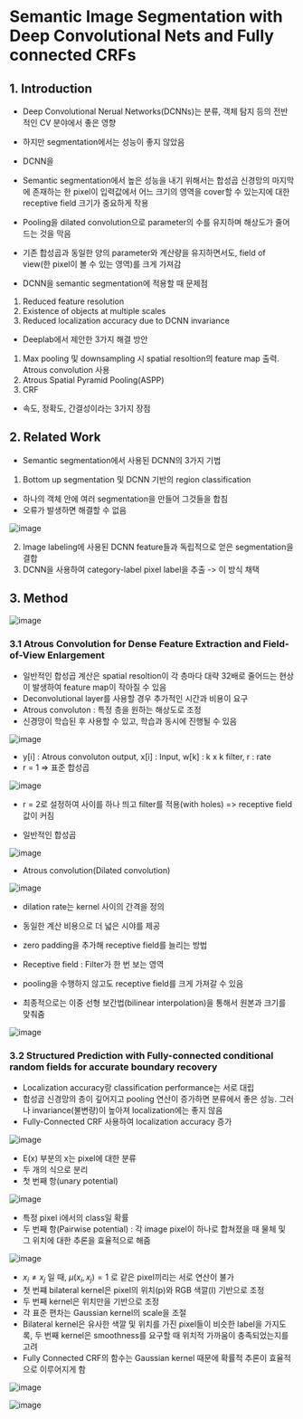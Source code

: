 # Semantic Image Segmentation with Deep Convolutional Nets and Fully connected CRFs

## 1. Introduction

- Deep Convolutional Nerual Networks(DCNNs)는 분류, 객체 탐지 등의 전반적인 CV 분야에서 좋은 영향
- 하지만 segmentation에서는 성능이 좋지 않았음
- DCNN을 

- Semantic segmentation에서 높은 성능을 내기 위해서는 합성곱 신경망의 마지막에 존재하는 한 pixel이 입력값에서 어느 크기의 영역을 cover할 수 있는지에 대한 receptive field 크기가 중요하게 작용
- Pooling을 dilated convolution으로 parameter의 수를 유지하며 해상도가 줄어드는 것을 막음
- 기존 합성곱과 동일한 양의 parameter와 계산량을 유지하면서도, field of view(한 pixel이 볼 수 있는 영역)를 크게 가져감
- DCNN을 semantic segmentation에 적용할 때 문제점
1. Reduced feature resolution
2. Existence of objects at multiple scales
3. Reduced localization accuracy due to DCNN invariance

- Deeplab에서 제안한 3가지 해결 방안

1. Max pooling 및 downsampling 시 spatial resoltion의 feature map 출력. Atrous convolution 사용
2. Atrous Spatial Pyramid Pooling(ASPP)
3. CRF

- 속도, 정확도, 간결성이라는 3가지 장점 

## 2. Related Work

- Semantic segmentation에서 사용된 DCNN의 3가지 기법

1. Bottom up segmentation 및 DCNN 기반의 region classification

- 하나의 객체 안에 여러 segmentation을 만들어 그것들을 합침
- 오류가 발생하면 해결할 수 없음

![image](https://user-images.githubusercontent.com/80622859/218249292-c071ac57-503f-4ea6-99f0-1000d72ed970.png)

2. Image labeling에 사용된 DCNN feature들과 독립적으로 얻은 segmentation을 결합
3. DCNN을 사용하여 category-label pixel label을 추출 -> 이 방식 채택

## 3. Method
 
![image](https://user-images.githubusercontent.com/80622859/218298227-7c9570c0-2b69-4a54-aaea-37747cc4e320.png)

### 3.1 Atrous Convolution for Dense Feature Extraction and Field-of-View Enlargement

- 일반적인 합성곱 계산은 spatial resoltion이 각 층마다 대략 32배로 줄어드는 현상이 발생하여 feature map이 작아질 수 있음
- Deconvolutional layer를 사용할 경우 추가적인 시간과 비용이 요구
- Atrous convoluton : 특정 층을 원하는 해상도로 조정
- 신경망이 학습된 후 사용할 수 있고, 학습과 동시에 진행될 수 있음

![image](https://user-images.githubusercontent.com/80622859/218298308-6e599a25-2648-4e0e-9cf0-0772457c4ef6.png)

- y[i] : Atrous convoluton output, x[i] : Input, w[k] : k x k filter, r : rate
- r = 1 => 표준 합성곱

![image](https://user-images.githubusercontent.com/80622859/218298338-53b36b14-f180-42b0-8b0f-a9e39119c46e.png)

- r = 2로 설정하여 사이를 하나 띄고 filter를 적용(with holes) => receptive field 값이 커짐

- 일반적인 합성곱

![image](https://user-images.githubusercontent.com/80622859/218299640-13a25a68-51d2-438e-8924-41b91278b445.png)

- Atrous convolution(Dilated convolution)

![image](https://user-images.githubusercontent.com/80622859/218299659-6aa1a351-65f6-45e3-9b43-6e7a9d3909c4.png)

- dilation rate는 kernel 사이의 간격을 정의
- 동일한 계산 비용으로 더 넓은 시야를 제공
- zero padding을 추가해 receptive field를 늘리는 방법
- Receptive field : Filter가 한 번 보는 영역
- pooling을 수행하지 않고도 receptive field를 크게 가져갈 수 있음

- 최종적으로는 이중 선형 보간법(bilinear interpolation)을 통해서 원본과 크기를 맞춰줌

![image](https://user-images.githubusercontent.com/80622859/218299817-8c2b389f-39a3-4665-a358-9eebaa44ce7f.png)

### 3.2 Structured Prediction with Fully-connected conditional random fields for accurate boundary recovery

- Localization accuracy랑 classification performance는 서로 대립
- 합성곱 신경망의 층이 깊어지고 pooling 연산이 증가하면 분류에서 좋은 성능. 그러나 invariance(불변량)이 높아져 localization에는 좋지 않음
- Fully-Connected CRF 사용하여 localization accuracy 증가

![image](https://user-images.githubusercontent.com/80622859/218300009-620fdc01-511d-448e-a7dc-deb4f919c50d.png)

- E(x) 부분의 x는 pixel에 대한 분류
- 두 개의 식으로 분리
- 첫 번째 항(unary potential)

![image](https://user-images.githubusercontent.com/80622859/218300035-51fd11e6-0e8e-4589-a42b-41c3d3e4b2be.png)

- 특정 pixel i에서의 class일 확률
- 두 번째 항(Pairwise potential) : 각 image pixel이 하나로 합쳐졌을 때 물체 및 그 위치에 대한 추론을 효율적으로 해줌

![image](https://user-images.githubusercontent.com/80622859/218300319-571ae4fa-01cd-4617-b8ff-6ded75de62f7.png)

- $x_i \neq x_j$ 일 때, $\mu(x_i,x_j)=1$ 로 같은 pixel끼리는 서로 연산이 불가
- 첫 번쨰 bilateral kernel은 pixel의 위치(p)와 RGB 색깔(I) 기반으로 조정
- 두 번째 kernel은 위치만을 기반으로 조정
- 각 표준 편차는 Gaussian kernel의 scale을 조절
- Bilateral kernel은 유사한 색깔 및 위치를 가진 pixel들이 비슷한 label을 가지도록, 두 번째 kernel은 smoothness를 요구할 때 위치적 가까움이 충족되었는지를 고려
- Fully Connected CRF의 함수는 Gaussian kernel 때문에 확률적 추론이 효율적으로 이루어지게 함

![image](https://user-images.githubusercontent.com/80622859/218300437-c6daffa5-b28e-4b0c-b6cf-eeaf07a7b5db.png)

![image](https://user-images.githubusercontent.com/80622859/218300519-3ea926eb-8240-4922-9471-961a09224930.png)






